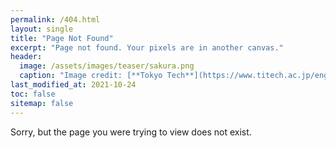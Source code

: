 ```yaml
---
permalink: /404.html
layout: single
title: "Page Not Found"
excerpt: "Page not found. Your pixels are in another canvas."
header:
  image: /assets/images/teaser/sakura.png
  caption: "Image credit: [**Tokyo Tech**](https://www.titech.ac.jp/english)"
last_modified_at: 2021-10-24
toc: false
sitemap: false
---
```


Sorry, but the page you were trying to view does not exist.
